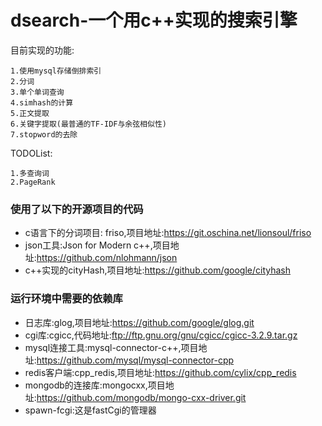 # dsearch-一个用c++实现的搜索引擎

目前实现的功能:

    1.使用mysql存储倒排索引
    2.分词
    3.单个单词查询
    4.simhash的计算
    5.正文提取
    6.关键字提取(最普通的TF-IDF与余弦相似性)
    7.stopword的去除

TODOList:

    1.多查询词
    2.PageRank

### **使用了以下的开源项目的代码**

 - c语言下的分词项目: friso,项目地址:https://git.oschina.net/lionsoul/friso
 - json工具:Json for Modern c++,项目地址:https://github.com/nlohmann/json
 - c++实现的cityHash,项目地址:https://github.com/google/cityhash
 
### **运行环境中需要的依赖库**
 - 日志库:glog,项目地址:https://github.com/google/glog.git
 - cgi库:cgicc,代码地址:ftp://ftp.gnu.org/gnu/cgicc/cgicc-3.2.9.tar.gz
 - mysql连接工具:mysql-connector-c++,项目地址:https://github.com/mysql/mysql-connector-cpp
 - redis客户端:cpp_redis,项目地址:https://github.com/cylix/cpp_redis
 - mongodb的连接库:mongocxx,项目地址:https://github.com/mongodb/mongo-cxx-driver.git
 - spawn-fcgi:这是fastCgi的管理器